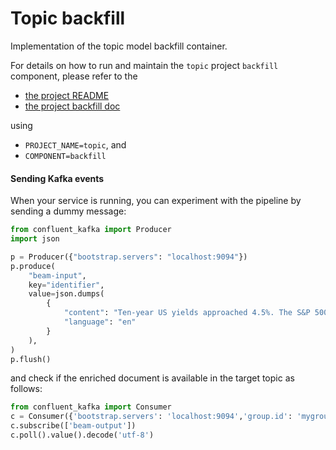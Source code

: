 # Topic backfill

Implementation of the topic model backfill container.

For details on how to run and maintain the `topic` project `backfill` component, please refer
to the
- [the project README](../README.md)
- [the project backfill doc](../../../docs/05_backfill.md)

using

- `PROJECT_NAME=topic`, and
- `COMPONENT=backfill`

#### Sending Kafka events

When your service is running, you can experiment with the pipeline by sending a dummy message:

```python
from confluent_kafka import Producer
import json

p = Producer({"bootstrap.servers": "localhost:9094"})
p.produce(
    "beam-input",
    key="identifier",
    value=json.dumps(
        {
            "content": "Ten-year US yields approached 4.5%. The S&P 500 fluctuated, with the benchmark headed toward its fourth straight week of gains. Stocks will finish trading at 1 p.m. New York time in observance of Thanksgiving, and the recommended close for the Treasury cash",
            "language": "en"
        }
    ),
)
p.flush()
```

and check if the enriched document is available in the target topic as follows:


```python
from confluent_kafka import Consumer
c = Consumer({'bootstrap.servers': 'localhost:9094','group.id': 'mygroup','auto.offset.reset': 'earliest'})
c.subscribe(['beam-output'])
c.poll().value().decode('utf-8')
```
